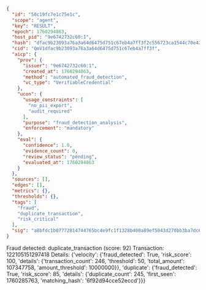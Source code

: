 ```json
{
  "id": "50c19fc7e1c75e1c",
  "scope": "agent",
  "key": "RESULT",
  "epoch": 1760294863,
  "host_pid": "9e6742732c60:1",
  "hash": "dfac9b23093a76a3a64d6475d751c67eb4a7ff3f2c556723ca1544c70e429fff",
  "cid": "QmV1dfac9b23093a76a3a64d6475d751c67eb4a7ff3f",
  "aicp": {
    "prov": {
      "issuer": "9e6742732c60:1",
      "created_at": 1760294863,
      "method": "automated_fraud_detection",
      "vc_type": "VerifiableCredential"
    },
    "ucon": {
      "usage_constraints": [
        "no_pii_export",
        "audit_required"
      ],
      "purpose": "fraud_detection_analysis",
      "enforcement": "mandatory"
    },
    "eval": {
      "confidence": 1.0,
      "evidence_count": 0,
      "review_status": "pending",
      "evaluated_at": 1760294863
    }
  },
  "sources": [],
  "edges": [],
  "metrics": {},
  "thresholds": {},
  "tags": [
    "fraud",
    "duplicate_transaction",
    "risk_critical"
  ],
  "sig": "a8bfdc1b07772814744765bc4e9fc1f1328b400a89ef5043d270bb3ba7dc6534"
}
```

Fraud detected: duplicate_transaction (score: 92)
Transaction: 122105151297418
Details: {'velocity': {'fraud_detected': True, 'risk_score': 100, 'details': {'transaction_count': 246, 'threshold': 50, 'total_amount': 107347758, 'amount_threshold': 10000000}}, 'duplicate': {'fraud_detected': True, 'risk_score': 85, 'details': {'duplicate_count': 245, 'first_seen': 1760285763, 'matching_hash': '6f92d94cce52eccd'}}}